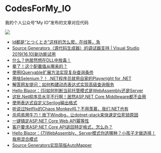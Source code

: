 # CodesForMy_IO
我的个人公众号“My IO”发布的文章对应代码

<img src="https://files-cdn.cnblogs.com/files/feiyun0112/qrcode_for_gh_61af3e28f945_258.bmp">
</img>

- [Id都是“とつくとき”这样的怎么爬，在线等，急](2021/20210611)
- [Source Generators（源代码生成器）的调试器支持 | Visual Studio 2019(16.10)新功能试用](2021/20210613)
- [什么？他居然想在DLL中放毒！](2021/20210617)
- [晕了！这个配置值从哪来的？](2021/20210621)
- [使用IQueryable扩展方法实现复杂查询条件](2021/20210629)
- [用啥Selenium？！ .NET程序员就用自家的Playwright for .NET](2021/20210702)
- [解答网友提问：如何构建动态表达式实现高级查询服务](2021/20210709)
- [Hello Blazor：(5)如何判断当前托管模式是WebAssembly还是Server](2021/20210718)
- [这批.Net程序员水平不行啊！居然ASP.NET Core Middleware都不会用](2021/20210720)
- [使用表达式自定义Serilog输出格式](2021/20210722)
- [听说过Netflix的Chaos Monkey吗？不用羡慕，我们.NET也有](2021/20210725)
- [杀鸡焉用牛刀！放下Windbg，让dotnet-stack来快速定位死锁原因](2021/20210727)
- [一键搞定ASP.NET Core Web API幂等性](2021/20210728)
- [客户要求ASP.NET Core API返回特定格式，怎么办？](2021/20210730)
- [Hello Blazor：(7)WebAssembly、Server模式你选哪种？小孩子才做选择！我用混合模式](2021/20210731)
- [Source Generators实现简版AutoMapper](2021/20210801)
